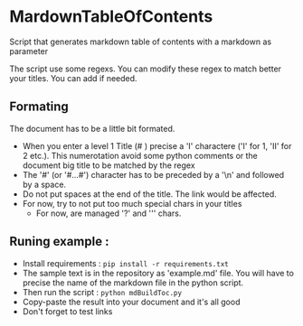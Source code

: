 # MardownTableOfContents
Script that generates markdown table of contents with a markdown as parameter 

The script use some regexs. You can modify these regex to match better your titles. You can add if needed. 

## Formating 
The document has to be a little bit formated. 
* When you enter a level 1 Title (# ) precise a 'I' charactere ('I' for 1, 'II' for 2 etc.). This numerotation avoid some python comments or the document big title to be matched by the regex 
* The '#' (or '#...#') character has to be preceded by a '\n' and followed by a space.
* Do not put spaces at the end of the title. The link would be affected.
* For now, try to not put too much special chars in your titles 
  * For now, are managed '?' and ''' chars. 

## Runing example : 
* Install requirements : 
`pip install -r requirements.txt`
* The sample text is in the repository as 'example.md' file. You will have to precise the name of the markdown file in the python script. 
* Then run the script : `python mdBuildToc.py`
* Copy-paste the result into your document and it's all good 
* Don't forget to test links


